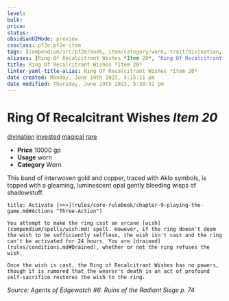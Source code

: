 ```yaml
---
level:
bulk:
price:
status:
obsidianUIMode: preview
cssclass: pf2e,pf2e-item
tags: [compendium/src/pf2e/aoe6, item/category/worn, trait/divination, trait/invested, trait/magical, trait/rare]
aliases: [Ring Of Recalcitrant Wishes *Item 20*, "Ring Of Recalcitrant Wishes"]
title: Ring Of Recalcitrant Wishes *Item 20*
linter-yaml-title-alias: Ring Of Recalcitrant Wishes *Item 20*
date created: Monday, June 19th 2023, 5:15:11 pm
date modified: Thursday, June 29th 2023, 5:30:32 pm
---
```


# Ring Of Recalcitrant Wishes *Item 20*

[divination](rules/traits/divination.md) [invested](rules/traits/invested.md) [magical](rules/traits/magical.md) [rare](rules/traits/rare.md)  

- **Price** 10000 gp
- **Usage** worn
- **Category** Worn

This band of interwoven gold and copper, traced with Aklo symbols, is topped with a gleaming, luminescent opal gently bleeding wisps of shadowstuff.

```ad-embed-ability
title: Activate [>>>](rules/core-rulebook/chapter-9-playing-the-game.md#Actions "Three-Action")

You attempt to make the ring cast an arcane [wish](compendium/spells/wish.md) spell. However, if the ring doesn't deem the wish to be sufficiently selfless, the wish isn't cast and the ring can't be activated for 24 hours. You are [drained](rules/conditions.md#Drained), whether or not the ring refuses the wish.

Once the wish is cast, the Ring of Recalcitrant Wishes has no powers, though it is rumored that the wearer's death in an act of profound self-sacrifice restores the wish to the ring.
```

*Source: Agents of Edgewatch #6: Ruins of the Radiant Siege p. 74*
